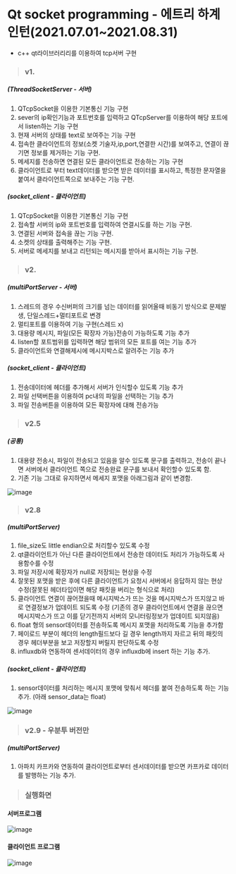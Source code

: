 # Qt socket programming - 에트리 하계인턴(2021.07.01~2021.08.31)
- c++ qt라이브러리리를 이용하여 tcp서버 구현
> ### v1.

##### (ThreadSocketServer - 서버)

1. QTcpSocket을 이용한 기본통신 기능 구현
2. sever의 ip확인기능과  포트번호를 입력하고 QTcpServer를 이용하여 해당 포트에서 listen하는 기능 구현
3. 현재 서버의 상태를 text로 보여주는 기능 구현
4. 접속한 클라이언트의 정보(소켓 기술자,ip,port,연결한 시간)를 보여주고, 연결이 끊기면 정보를 제거하는 기능 구현.
5. 메세지를 전송하면 연결된 모든 클라이언트로 전송하는 기능 구현
6. 클라이언트로 부터 text데이터를 받으면 받은 데이터를 표시하고, 특정한 문자열을 붙여서 클라이언트쪽으로 보내주는 기능 구현.

##### (socket_client -  클라이언트)

1. QTcpSocket을 이용한 기본통신 기능 구현
2. 접속할 서버의 ip와 포트번호를 입력하여 연결시도를 하는 기능 구현.
3. 연결된 서버와 접속을 끊는 기능 구현.
4. 소켓의 상태를 출력해주는 기능 구현.
5. 서버로 메세지를 보내고 리턴되는 메시지를 받아서 표시하는 기능 구현.

> ### v2.

##### (multiPortServer - 서버)

1. 스레드의 경우 수신버퍼의 크기를 넘는 데이터를 읽어올때 비동기 방식으로 문제발생, 단일스레드+멀티포트로 변경
2. 멀티포트를 이용하여 기능 구현(스레드 x)
3. 대용량 메시지, 파일(모든 확장자 가능)전송이 가능하도록 기능 추가
4. listen할 포트범위를 입력하면 해당 범위의 모든 포트를 여는 기능 추가
5. 클라이언트와 연결해제시에 메시지박스로 알려주는 기능 추가

##### (socket_client - 클라이언트)

1. 전송데이터에 헤더를 추가해서 서버가 인식할수 있도록 기능 추가
2. 파일 선택버튼을 이용하여 pc내의 파일을 선택하는 기능 추가
3. 파일 전송버튼을 이용하여 모든 확장자에 대해 전송가능

> ### v2.5

##### (공통)

1.  대용량 전송시, 파일이 전송되고 있음을 알수 있도록 문구를 출력하고, 전송이 끝나면 서버에서 클라이언트 쪽으로 전송완료 문구를 보내서 확인할수 있도록 함.
2. 기존 기능 그대로 유지하면서 메세지 포맷을 아래그림과 같이 변경함.

![image](https://user-images.githubusercontent.com/56991244/127982771-17d8cf63-26db-4671-9dcd-a8bae354d9bb.png)

> ### v2.8

##### (multiPortServer)

1. file_size도 little endian으로 처리할수 있도록 수정
2.  qt클라이언트가 아닌 다른 클라이언트에서 전송한 데이터도 처리가 가능하도록  사용함수를 수정
3. 파일 저장시에 확장자가 null로 저장되는 현상을 수정
4. 잘못된 포맷을 받은 후에 다른 클라이언트가 요청시 서버에서 응답하지 않는 현상 수정(잘못된 헤더타입이면 해당 패킷을 버리는 형식으로 처리)
5. 클라이언트 연결이 끊어졌을때 메시지박스가 뜨는 것을 메시지박스가 뜨지않고 바로 연결정보가 업데이트 되도록 수정
   (기존의 경우 클라이언트에서 연결을 끊으면 메시지박스가 뜨고 이를 닫기전까지 서버의 모니터링정보가 업데이트 되지않음)
6.  float 형의 sensor데이터를 전송하도록 메시지 포맷을 처리하도록 기능을 추가함
7.  페이로드 부분이 헤더의 length필드보다 길 경우 length까지 자르고 뒤의 패킷의 경우 헤더부분을 보고 저장할지 버릴지 판단하도록 수정
8.  influxdb와 연동하여 센서데이터의 경우 influxdb에 insert 하는 기능 추가.

##### (socket_client - 클라이언트)

1. sensor데이터를 처리하는 메시지 포맷에 맞춰서 헤더를 붙여 전송하도록 하는 기능 추가.
(아래 sensor_data는 float)

![image](https://user-images.githubusercontent.com/56991244/129166347-92856e69-570e-46ed-9170-8f876c305435.png)

> ### v2.9 - 우분투 버전만
##### (multiPortServer)

1. 아파치 카프카와 연동하여 클라이언트로부터 센서데이터를 받으면 카프카로 데이터를 발행하는 기능 추가.

> ### 실행화면
#### 서버프로그램

![image](https://user-images.githubusercontent.com/56991244/148320988-1189589c-ebc8-4022-97a7-855d28faae85.png)

#### 클라이언트 프로그램

![image](https://user-images.githubusercontent.com/56991244/148321291-5bbfab65-a145-40dd-95dd-3b23f2a691fd.png)

